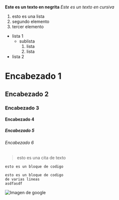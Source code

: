 **Este es un texto en negrita**
*Este es un texto en cursiva*
1. esto es una lista
2. segundo elemento
3. tercer elemento
* lista 1
  * sublista
    1. lista
    2. lista
* lista 2
# Encabezado 1
## Encabezado 2
### Encabezado 3
#### Encabezado 4
##### Encabezado 5
###### Encabezado 6
> esto es una cita de texto

`esto es un bloque de codigo`

~~~
esto es un bloque de codigo
de varias lineas
asdfasdf
~~~

![Imagen de google](https://cdn.vox-cdn.com/thumbor/Pkmq1nm3skO0-j693JTMd7RL0Zk=/0x0:2012x1341/1200x800/filters:focal(0x0:2012x1341)/cdn.vox-cdn.com/uploads/chorus_image/image/47070706/google2.0.0.jpg)
